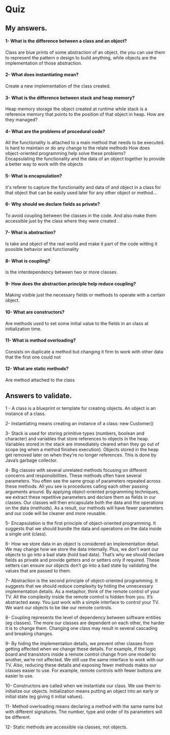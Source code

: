 # Quiz
## My answers.
#### 1- What is the difference between a class and an object?  
Class are blue prints of some abstraction of an object, the you can use them to represent 
the pattern o design to build anything, while objects are the implementation of those abstraction.
#### 2- What does instantiating mean?
Create a new implementation of the class created. 
#### 3- What is the difference between stack and heap memory?
 Heap memory storage the object created at runtime while stack is a reference memory that points 
 to the position of that object in heap.
 How are they managed?
   
#### 4- What are the problems of procedural code? 
All the functionality is attached to a main method that needs to be executed.
Is hard to maintain or do any change to the relate methods
How does object-oriented  programming help solve these problems?  
    Encapsulating the functionality and the data of an object together to provide a better way to work with the objects
#### 5- What is encapsulation?
it's referer to capture the functionality and data of and object in a class for that object that can be easily used 
later for any other object or method...  
#### 6- Why should we declare fields as private?
To avoid coupling between the classes in the code. And also make them accessible just by the class where they were created .
#### 7- What is abstraction?
Is take and object of the real world and make it part of the code witting it possible behavior and functionality
#### 8- What is coupling?  
Is the interdependency between two or more classes.
#### 9- How does the abstraction principle help reduce coupling?  
Making visible just the necessary fields or methods to operate with a certain object.
#### 10- What are constructors? 
Are methods used to set some initial value to the fields in an class at initialization time. 
#### 11- What is method overloading? 
Consists on duplicate a method but changing it firm to work with other data that the first one could not 
#### 12- What are static methods?  
Are method attached to the class

## Answers to validate.

1 - A class is a blueprint or template for creating objects. An object is an instance of a class.  

2- Instantiating means creating an instance of a class: new Customer()

3- Stack is used for storing primitive types (numbers, boolean and character) and variables that store references to objects in the heap. Variables stored in the stack are immediately cleared when they go out of scope (eg when a method finishes execution). Objects stored in the heap get removed later on when they’re no longer references. This is done by Java’s garbage collector.  

4- Big classes with several unrelated methods focusing on different concerns and responsibilities. These methods often have several parameters. You often see the same group of parameters repeated across these methods. All you see is procedures calling each other passing arguments around. By applying object-oriented programming techniques, we extract these repetitive parameters and declare them as fields in our classes. Our classes will then encapsulate both the data and the operations on the data (methods). As a result, our methods will have fewer parameters and our code will be cleaner and more reusable.  

5- Encapsulation is the first principle of object-oriented programming. It suggests that we should bundle the data and operations on the data inside a single unit (class).  

6- How we store data in an object is considered an implementation detail. We may change how we store the data internally. Plus, we don’t want our objects to go into a bad state (hold bad data). That’s why we should declare fields as private and provide getters and or setters only if required. These setters can ensure our objects don’t go into a bad state by validating the values that are passed to them.  

7- Abstraction is the second principle of object-oriented programming. It suggests that we should reduce complexity by hiding the unnecessary implementation details. As a metaphor, think of the remote control of your TV. All the complexity inside the remote control is hidden from you. It’s abstracted away. You just work with a simple interface to control your TV. We want our objects to be like our remote controls.  

8- Coupling represents the level of dependency between software entities (eg classes). The more our classes are dependent on each other, the harder it is to change them. Changing one class may result in several cascading and breaking changes.  

9- By hiding the implementation details, we prevent other classes from getting affected when we change these details. For example, if the logic board and transistors inside a remote control change from one model to another, we’re not affected. We still use the same interface to work with our TV. Also, reducing these details and exposing fewer methods makes 
our classes easier to use. For example, remote controls with fewer buttons are easier to use.  

10- Constructors are called when we instantiate our class. We use them to initialize our objects. Initialization means putting an object into an early or initial state (eg giving it initial values).  

11- Method overloading means declaring a method with the same name but with different signatures. The number, type and order of its parameters will be different.  

12- Static methods are accessible via classes, not objects.
